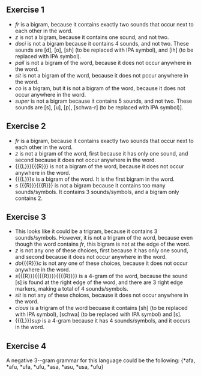 ## Exercise 1

- *fr* is a bigram, because it contains exactly two sounds that occur next to each other in the word.
- *z* is not a bigram, because it contains one sound, and not two.
- *doci* is not a bigram because it contains 4 sounds, and not two. These sounds are [d], [o], [sh] (to be replaced with IPA symbol), and [ih] (to be replaced with IPA symbol).
- *pail* is not a bigram of the word, because it does not occur anywhere in the word.
- *sit* is not a bigram of the word, because it does not pccur anywhere in the word.
- *co* is a bigram, but it is not a bigram of the word, because it does not occur anywhere in the word.
- *super* is not a bigram because it contains 5 sounds, and not two. These sounds are [s], [u], [p], [schwa-r] (to be replaced with IPA symbol)].

## Exercise 2

- *fr* is a bigram, because it contains exactly two sounds that occur next to each other in the word.
- *z* is not a bigram of the word, first because it has only one sound, and second because it does not occur anywhere in the word.
- {{{L}}}{{{R}}} is not a bigram of the word, because it does not occur anywhere in the word.
- {{{L}}}*s* is a bigram of the word. It is the first bigram in the word.
- *s* {{{R}}}{{{R}}} is not a bigram because it contains too many sounds/symbols. It contains 3 sounds/symbols, and a bigram only contains 2.

## Exercise 3

- This looks like it could be a trigram, because it contains 3 sounds/symbols. However, it is not a trigram of the word, because even though the word contains *fr*, this bigram is not at the edge of the word.
- *z* is not any one of these choices, first because it has only one sound, and second because it does not occur anywhere in the word.
- *do*{{{R}}}*c* is not any one of these choices, because it does not occur anywhere in the word.
- *s*{{{R}}}{{{{R}}}}{{{{R}}}} is a 4-gram of the word, because the sound [s] is found at the right edge of the word, and there are 3 right edge markers, making a total of 4 sounds/symbols.
- *sit* is not any of these choices, because it does not occur anywhere in the word.
- *cious* is a trigram of the word becuase it contains [sh] (to be replaced with IPA symbol), [schwa] (to be replaced with IPA symbol) and [s].
- {{{L}}}*sup* is a 4-gram because it has 4 sounds/symbols, and it occurs in the word.

## Exercise 4

A negative 3--gram grammar for this language could be the following:
{*afa, *afu, *ufa, *ufu, *asa, *asu, *usa, *ufu}
